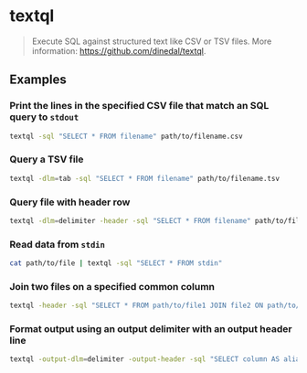# textql

> Execute SQL against structured text like CSV or TSV files. More information: <https://github.com/dinedal/textql>.

## Examples

### Print the lines in the specified CSV file that match an SQL query to `stdout`

```bash
textql -sql "SELECT * FROM filename" path/to/filename.csv
```

### Query a TSV file

```bash
textql -dlm=tab -sql "SELECT * FROM filename" path/to/filename.tsv
```

### Query file with header row

```bash
textql -dlm=delimiter -header -sql "SELECT * FROM filename" path/to/filename.csv
```

### Read data from `stdin`

```bash
cat path/to/file | textql -sql "SELECT * FROM stdin"
```

### Join two files on a specified common column

```bash
textql -header -sql "SELECT * FROM path/to/file1 JOIN file2 ON path/to/file1.c1 = file2.c1 LIMIT 10" -output-header path/to/file1.csv path/to/file2.csv
```

### Format output using an output delimiter with an output header line

```bash
textql -output-dlm=delimiter -output-header -sql "SELECT column AS alias FROM filename" path/to/filename.csv
```
